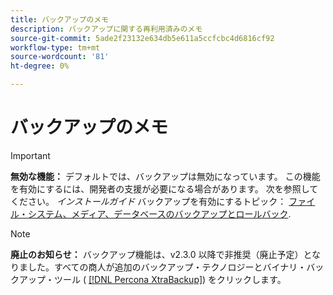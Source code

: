 ```yaml
---
title: バックアップのメモ
description: バックアップに関する再利用済みのメモ
source-git-commit: 5ade2f23132e634db5e611a5ccfcbc4d6816cf92
workflow-type: tm+mt
source-wordcount: '81'
ht-degree: 0%

---
```


# バックアップのメモ

>[!IMPORTANT]
>
>**無効な機能：** デフォルトでは、バックアップは無効になっています。 この機能を有効にするには、開発者の支援が必要になる場合があります。 次を参照してください。 _インストールガイド_ バックアップを有効にするトピック： [ファイル・システム、メディア、データベースのバックアップとロールバック](https://experienceleague.adobe.com/docs/commerce-operations/installation-guide/tutorials/backup.html).

>[!NOTE]
>
>**廃止のお知らせ：** バックアップ機能は、v2.3.0 以降で非推奨（廃止予定）となりました。すべての商人が追加のバックアップ・テクノロジーとバイナリ・バックアップ・ツール ( [[!DNL Percona XtraBackup]](https://www.percona.com/software/mysql-database/percona-xtrabackup)) をクリックします。
